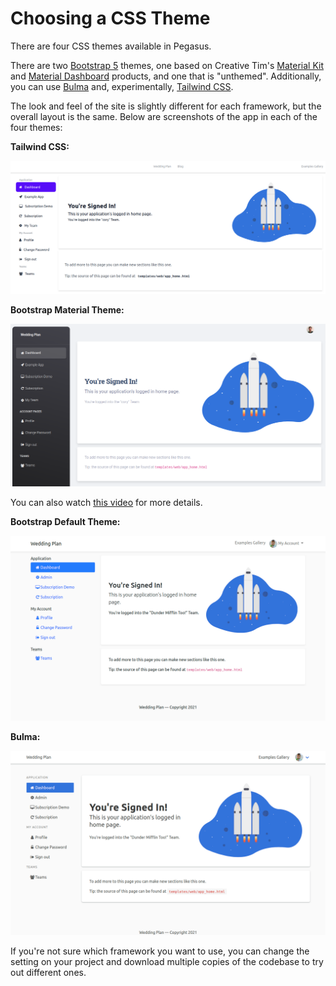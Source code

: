Choosing a CSS Theme
====================

There are four CSS themes available in Pegasus.

There are two [Bootstrap 5](https://getbootstrap.com/) themes, one based on Creative Tim's [Material Kit](https://www.creative-tim.com/product/material-kit)
and [Material Dashboard](https://www.creative-tim.com/product/material-dashboard) products,
and one that is "unthemed". Additionally, you can use [Bulma](https://bulma.io/) and, experimentally, [Tailwind CSS](https://tailwindcss.com/).

The look and feel of the site is slightly different for each framework, but the overall layout is the same.
Below are screenshots of the app in each of the four themes:

**Tailwind CSS:**

![Tailwind Home](/images/css/tailwind-home.png)

**Bootstrap Material Theme:**

![Material Home](/images/css/material-home.png)

You can also watch [this video](https://www.youtube.com/watch?v=WwcowKrwCl0) for more details.

**Bootstrap Default Theme:**

![Bootstrap Home](/images/css/bootstrap-home.png)

**Bulma:**

![Bulma Home](/images/css/bulma-home.png)

If you're not sure which framework you want to use,
you can change the setting on your project and download multiple copies of the codebase to try out different ones.



